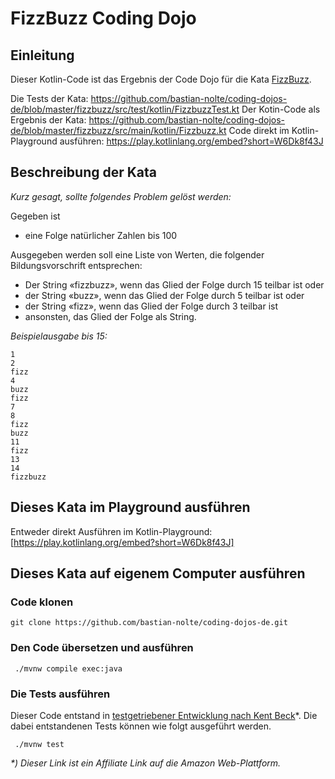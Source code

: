 # FizzBuzz Coding Dojo

## Einleitung

Dieser Kotlin-Code ist das Ergebnis der Code Dojo für die Kata [FizzBuzz](http://codingdojo.org/kata/FizzBuzz/).

Die Tests der Kata: https://github.com/bastian-nolte/coding-dojos-de/blob/master/fizzbuzz/src/test/kotlin/FizzbuzzTest.kt
Der Kotin-Code als Ergebnis der Kata: https://github.com/bastian-nolte/coding-dojos-de/blob/master/fizzbuzz/src/main/kotlin/Fizzbuzz.kt
Code direkt im Kotlin-Playground ausführen: https://play.kotlinlang.org/embed?short=W6Dk8f43J

## Beschreibung der Kata
_Kurz gesagt, sollte folgendes Problem gelöst werden:_

Gegeben ist 
- eine Folge natürlicher Zahlen bis 100

Ausgegeben werden soll eine Liste von Werten, die folgender Bildungsvorschrift entsprechen:
- Der String «fizzbuzz», wenn das Glied der Folge durch 15 teilbar ist oder
- der String «buzz», wenn das Glied der Folge durch 5 teilbar ist oder
- der String «fizz», wenn das Glied der Folge durch 3 teilbar ist 
- ansonsten, das Glied der Folge als String.

_Beispielausgabe bis 15:_
```
1
2
fizz
4
buzz
fizz
7
8
fizz
buzz
11
fizz
13
14
fizzbuzz
```

## Dieses Kata im Playground ausführen
Entweder direkt Ausführen im Kotlin-Playground: [https://play.kotlinlang.org/embed?short=W6Dk8f43J]

## Dieses Kata auf eigenem Computer ausführen

### Code klonen
```
git clone https://github.com/bastian-nolte/coding-dojos-de.git
```

### Den Code übersetzen und ausführen
```
 ./mvnw compile exec:java
```

### Die Tests ausführen
Dieser Code entstand in [testgetriebener Entwicklung nach Kent Beck](https://amzn.to/2zwI4Fu)*. Die dabei entstandenen Tests können wie folgt ausgeführt werden.
```
 ./mvnw test
 ```

_*) Dieser Link ist ein Affiliate Link auf die Amazon Web-Plattform._
